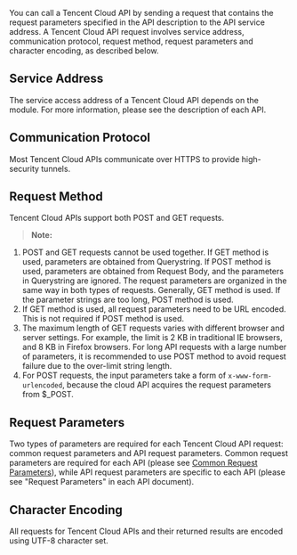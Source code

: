 You can call a Tencent Cloud API by sending a request that contains the request parameters specified in the API description to the API service address. A Tencent Cloud API request involves service address, communication protocol, request method, request parameters and character encoding, as described below.

## Service Address
The service access address of a Tencent Cloud API depends on the module. For more information, please see the description of each API.

## Communication Protocol
Most Tencent Cloud APIs communicate over HTTPS to provide high-security tunnels.

## Request Method
Tencent Cloud APIs support both POST and GET requests.

>**Note:**
1. POST and GET requests cannot be used together. If GET method is used, parameters are obtained from Querystring. If POST method is used, parameters are obtained from Request Body, and the parameters in Querystring are ignored. The request parameters are organized in the same way in both types of requests. Generally, GET method is used. If the parameter strings are too long, POST method is used.
2. If GET method is used, all request parameters need to be URL encoded. This is not required if POST method is used.
3. The maximum length of GET requests varies with different browser and server settings. For example, the limit is 2 KB in traditional IE browsers, and 8 KB in Firefox browsers. For long API requests with a large number of parameters, it is recommended to use POST method to avoid request failure due to the over-limit string length.
4. For POST requests, the input parameters take a form of `x-www-form-urlencoded`, because the cloud API acquires the request parameters from $_POST.

## Request Parameters
Two types of parameters are required for each Tencent Cloud API request: common request parameters and API request parameters. Common request parameters are required for each API (please see [Common Request Parameters](/doc/api/372/公共请求参数)), while API request parameters are specific to each API (please see "Request Parameters" in each API document).

## Character Encoding
All requests for Tencent Cloud APIs and their returned results are encoded using UTF-8 character set.

